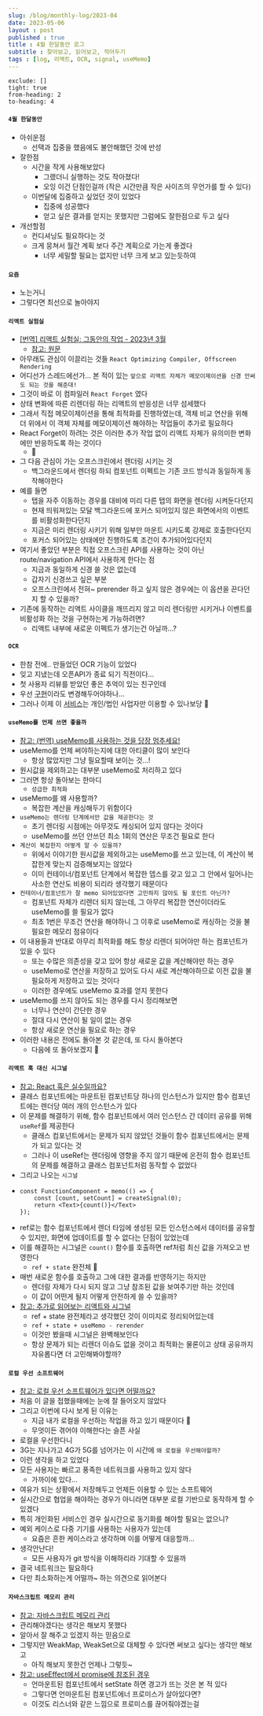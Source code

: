 ```yaml
---
slug: /blog/monthly-log/2023-04
date: 2023-05-06
layout : post
published : true
title : 4월 한달동안 로그
subtitle : 찾아보고, 읽어보고, 적어두기
tags : [log, 리액트, OCR, signal, useMemo]
---
```

```toc
exclude: []
tight: true
from-heading: 2
to-heading: 4
```

#### `4월 한달동안`
- 아쉬운점
	- 선택과 집중을 했음에도 불안해했던 것에 반성
- 잘한점
	- 시간을 작게 사용해보았다
		- 그랬더니 실행하는 것도 작아졌다!
		- 오잉 이건 단점인걸까 (작은 시간만큼 작은 사이즈의 무언가를 할 수 있다)
	- 이번달에 집중하고 싶었던 것이 있었다
		- 집중에 성공했다
		- 얻고 싶은 결과를 얻지는 못했지만 그럼에도 잘한점으로 두고 싶다
- 개선할점
	- 컨디셔닝도 필요하다는 것
	- 크게 뭉쳐서 월간 계획 보다 주간 계획으로 가는게 좋겠다
		- 너무 세밀할 필요는 없지만 너무 크게 보고 있는듯하여


#### `요즘`
- 노는거니
- 그렇다면 최선으로 놀아야지


#### `리액트 실험실`
- [[번역] 리액트 실험실: 그동안의 작업 - 2023년 3월](https://velog.io/@typo/react-labs-march-2023)
	- [참고: 원문](https://react.dev/blog/2023/03/22/react-labs-what-we-have-been-working-on-march-2023)
- 아무래도 관심이 이끌리는 것들 `React Optimizing Compiler, Offscreen Rendering`
- 어디선가 스레드에선가... 본 적이 있는 `앞으로 리액트 자체가 메모이제이션을 신경 안써도 되는 것을 해준대!`
- 그것이 바로 이 컴파일러 `React Forget` 였다
- 상태 변화에 따른 리렌더링 하는 리액트의 반응성은 너무 섬세했다
- 그래서 직접 메모이제이션을 통해 최적화를 진행하였는데, 객체 비교 연산을 위해 더 위에서 이 객체 자체를 메모이제이션 해야하는 작업들이 추가로 필요하다
- React Forget이 하려는 것은 이러한 추가 작업 없이 리액트 자체가 유의미한 변화에만 반응하도록 하는 것이다
	- 🥳
- 그 다음 관심이 가는 오프스크린에서 렌더링 시키는 것
	- 백그라운드에서 렌더링 하되 컴포넌트 이펙트는 기존 코드 방식과 동일하게 동작해야한다
- 예를 들면
	- 탭을 자주 이동하는 경우를 대비에 미리 다른 탭의 화면을 렌더링 시켜둔다던지
	- 현재 띄워져있는 모달 백그라운드에 포커스 되어있지 않은 화면에서의 이벤트를 비활성화한다던지
	- 지금은 미리 렌더링 시키기 위해 일부만 마운트 시키도록 강제로 호출한다던지
	- 포커스 되어있는 상태에만 진행하도록 조건이 추가되어있다던지
- 여기서 좋았던 부분은 직접 오프스크린 API를 사용하는 것이 아닌 route/navigation API에서 사용하게 한다는 점
	- 지금과 동일하게 신경 쓸 것은 없는데
	- 갑자기 신경쓰고 싶은 부분
	- 오프스크린에서 전혀~ prerender 하고 싶지 않은 경우에는 이 옵션을 끈다던지 할 수 있을까?
- 기존에 동작하는 리액트 사이클을 깨뜨리지 않고 미리 렌더링만 시키거나 이벤트를 비활성화 하는 것을 구현하는게 가능하려면?
	- 리액트 내부에 새로운 이펙트가 생기는건 아닐까...?


#### `OCR`
- 한참 전에.. 만들었던 OCR 기능이 있었다
- 잊고 지냈는데 오픈API가 종료 되기 직전이다...
- 첫 사용자 리뷰를 받았던 좋은 추억이 있는 친구인데
- 우선 [구현](https://console.kakaoi.io/docs/posts/aiservice-ocr/2021-03-30-ocr_ov/ocr_ov#general-ocr)이라도 변경해두어야하나...
- 그러나 이제 이 [서비스](https://www.kakaoicloud.com/)는 개인/법인 사업자만 이용할 수 있나보당 🥺


#### `useMemo를 언제 쓰면 좋을까`
- [참고: (번역) useMemo를 사용하는 것을 당장 멈추세요!](https://velog.io/@lky5697/stop-using-usememo-now)
- useMemo를 언제 써야하는지에 대한 아티클이 많이 보인다
  - 항상 많았지만 그냥 필요할때 보이는 것...!
- 원시값을 제외하고는 대부분 useMemo로 처리하고 있다
- 그러면 항상 돌아보는 한마디
	- `성급한 최적화`
- useMemo를 왜 사용할까?
	- 복잡한 계산을 캐싱해두기 위함이다
- `useMemo는 렌더링 단계에서만 값을 제공한다는 것`
	- 초기 렌더링 시점에는 아무것도 캐싱되어 있지 않다는 것이다
	- useMemo를 쓰던 안쓰던 최소 1회의 연산은 무조건 필요로 한다
- `계산이 복잡한지 어떻게 알 수 있을까?`
	- 위에서 이야기한 원시값을 제외하고는 useMemo를 쓰고 있는데, 이 계산이 복잡한게 맞는지 검증해보지는 않았다
	- 이미 컨테이너/컴포넌트 단계에서 복잡한 뎁스를 갖고 있고 그 안에서 일어나는 사소한 연산도 비용이 되리라 생각했기 때문이다
- `컨테이너/컴포넌트가 잘 memo 되어있었다면 고민하지 않아도 될 포인트 아닌가?`
	- 컴포넌트 자체가 리렌더 되지 않는데, 그 아무리 복잡한 연산이더라도 useMemo를 쓸 필요가 없다
	- 최초 1번은 무조건 연산을 해야하니 그 이후로 useMemo로 캐싱하는 것을 불필요한 메모리 점유이다
- 이 내용들과 반대로 아무리 최적화를 해도 항상 리렌더 되어야만 하는 컴포넌트가 있을 수 있다
	- 또는 수많은 의존성을 갖고 있어 항상 새로운 값을 계산해야만 하는 경우
	- useMemo로 연산을 저장하고 있어도 다시 새로 계산해야하므로 이전 값을 불필요하게 저장하고 있는 것이다
	- 이러한 경우에도 useMemo 효과를 얻지 못한다
- useMemo를 쓰지 않아도 되는 경우를 다시 정리해보면
	- 너무나 연산이 간단한 경우
	- 절대 다시 연산이 될 일이 없는 경우
	- 항상 새로운 연산을 필요로 하는 경우
- 이러한 내용은 전에도 돌아본 것 같은데, 또 다시 돌아본다
	- 다음에 또 돌아보겠지 🥺


#### `리액트 훅 대신 시그널`
- [참고: React 훅은 실수일까요?](https://velog.io/@lky5697/were-react-hooks-a-mistake)
- 클래스 컴포넌트에는 마운트된 컴포넌트당 하나의 인스턴스가 있지만 함수 컴포넌트에는 렌더당 여러 개의 인스턴스가 있다
- 이 문제를 해결하기 위해, 함수 컴포넌트에서 여러 인스턴스 간 데이터 공유를 위해 `useRef`를 제공한다
	- 클래스 컴포넌트에서는 문제가 되지 않았던 것들이 함수 컴포넌트에서는 문제가 되고 있다는 것
	- 그러나 이 useRef는 렌더링에 영향을 주지 않기 때문에 온전히 함수 컴포넌트의 문제를 해결하고 클래스 컴포넌트처럼 동작할 수 없었다
- 그리고 나오는 `시그널`
- 
	```tsx
	const FunctionComponent = memo(() => {
		const [count, setCount] = createSignal(0);
		return <Text>{count()}</Text>
	});
	```
- ref로는 함수 컴포넌트에서 렌더 타임에 생성된 모든 인스턴스에서 데이터를 공유할 수 있지만, 화면에 업데이트를 할 수 없다는 단점이 있었는데
- 이를 해결하는 시그널은 `count()` 함수를 호출하면 ref처럼 최신 값을 가져오고 반영한다
	- `ref + state` 완전체 🤔
- 매번 새로운 함수를 호출하고 그에 대한 결과를 반영하기는 하지만
	- 렌더링 자체가 다시 되지 않고 그냥 참조된 값을 보여주기만 하는 것인데
	- 이 값이 어떤게 될지 어떻게 안전하게 쓸 수 있을까?
- [참고: 추가로 읽어보는 리액트와 시그널](https://junghan92.medium.com/%EB%A6%AC%EC%95%A1%ED%8A%B8-vs-signals-10%EB%85%84%EC%9D%B4-%EC%A7%80%EB%82%9C-%EC%A7%80%EA%B8%88-89e5c648c2e8)
	- ref + state 완전체라고 생각했던 것이 이미지로 정리되어있는데
	- `ref + state + useMemo - rerender`
	- 이것만 봤을때 시그널은 완벽해보인다
	- 항상 문제가 되는 리렌더 이슈도 없을 것이고 최적화는 물론이고 상태 공유까지 자유롭다면 더 고민해봐야할까?


#### `로컬 우선 소프트웨어`
- [참고: 로컬 우선 소프트웨어가 있다면 어떨까요?](https://ktseo41.github.io/blog/log/what-if-we-had-local-first-software.html)
- 처음 이 글을 접했을때에는 눈에 잘 들어오지 않았다
- 그리고 이번에 다시 보게 된 이유는
	- 지금 내가 로컬을 우선하는 작업을 하고 있기 때문이다 🙈
	- 무엇이든 겪어야 이해한다는 슬픈 사실
- 로컬을 우선한다니
- 3G는 지나가고 4G가 5G를 넘어가는 이 시간에 `왜 로컬을 우선해야할까?`
- 이런 생각을 하고 있었다
- 모든 사용자는 빠르고 풍족한 네트워크를 사용하고 있지 않다
	- 가까이에 있다...
- 여유가 되는 상황에서 저장해두고 언제든 이용할 수 있는 소프트웨어
- 실시간으로 협업을 해야하는 경우가 아니라면 대부분 로컬 기반으로 동작하게 할 수 있겠다
- 특히 개인화된 서비스인 경우 실시간으로 동기화를 해야할 필요는 없으니?
- 예외 케이스로 다중 기기를 사용하는 사용자가 있는데
	- 요즘은 흔한 케이스라고 생각하며 이를 어떻게 대응할까...
- 생각안난다!
	- 모든 사용자가 git 방식을 이해하리라 기대할 수 있을까
- 결국 네트워크는 필요하다
- 다만 최소화하는게 어떨까~ 하는 의견으로 읽어본다


#### `자바스크립트 메모리 관리`
- [참고: 자바스크립트 메모리 관리](https://ykss.netlify.app/translation/javascript_memory_management)
- 관리해야겠다는 생각은 해보지 못했다
- 알아서 잘 해주고 있겠지 하는 믿음으로
- 그렇지만 WeakMap, WeakSet으로 대체할 수 있다면 써보고 싶다는 생각만 해보고
	- 아직 해보지 못한건 언제나 그렇듯~
- [참고: useEffect에서 promise에 참조된 경우](https://velog.io/@surim014/Experiments-with-the-JavaScript-Garbage-Collector#%EC%98%88%EC%8B%9C-5-%ED%94%84%EB%A1%9C%EB%AF%B8%EC%8A%A4)
	- 언마운트된 컴포넌트에서 setState 하면 경고가 뜨는 것은 본 적 있다
	- 그렇다면 언마운트된 컴포넌트에너 프로미스가 살아있다면?
	- 이것도 리스너와 같은 느낌으로 프로미스를 끊어줘야겠는걸
